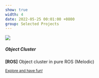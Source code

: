 ```yaml
---
show: true
width: 4
date: 2022-05-25 00:01:00 +0800
group: Selected Projects
---
```

<div>
  <img data-src="{{ 'assets/images/covers_projects/ros_object_cluster.png' | relative_url }}" class="lazy w-100 rounded-top" src="{{ '/assets/images/empty_300x200.png' | relative_url }}">
  <div class="card-body">
    <h5 class="card-title">Object Cluster</h5>
    <p class="card-text">
      <b>[ROS]</b> Object cluster in pure ROS (Melodic)
    </p>
    <p class="card-text"><small><a href="https://github.com/leofansq/ROS_Object_Cluster" target="_blank">Explore and have fun!</a></small></p>
  </div>
</div>